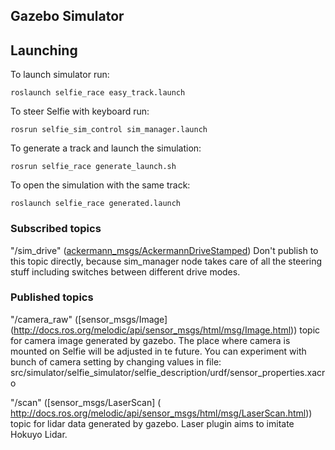 ## Gazebo Simulator

## Launching
To launch simulator run: 
``` 
roslaunch selfie_race easy_track.launch
```

To steer Selfie with keyboard run:
```
rosrun selfie_sim_control sim_manager.launch
```
To generate a track and launch the simulation:
```
rosrun selfie_race generate_launch.sh
```
To open the simulation with the same track:
```
roslaunch selfie_race generated.launch
```
### Subscribed topics

"/sim_drive"
 ([ackermann_msgs/AckermannDriveStamped](http://docs.ros.org/api/ackermann_msgs/html/msg/AckermannDriveStamped.html))
 Don't publish to this topic directly, because sim_manager node takes care of all the steering stuff including switches between different drive modes.

### Published topics
"/camera_raw" 
 ([sensor_msgs/Image] (http://docs.ros.org/melodic/api/sensor_msgs/html/msg/Image.html))
 topic for camera image generated by gazebo. The place where camera is mounted on Selfie will be adjusted in te future. You can   experiment with bunch of camera setting by changing values in file:           src/simulator/selfie_simulator/selfie_description/urdf/sensor_properties.xacro 
 
"/scan"
 ([sensor_msgs/LaserScan] ( http://docs.ros.org/melodic/api/sensor_msgs/html/msg/LaserScan.html))
 topic for lidar data generated by gazebo. Laser plugin aims to imitate Hokuyo Lidar. 


